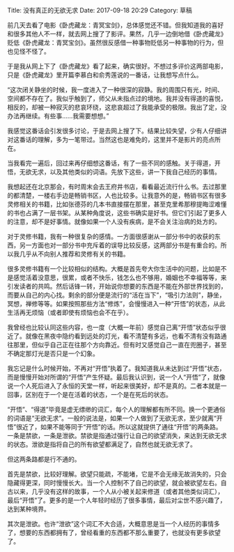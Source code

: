 Title: 没有真正的无欲无求
Date: 2017-09-18 20:29
Category: 草稿

前几天去看了电影《卧虎藏龙：青冥宝剑》，总体感觉还不错。但我知道我的喜好和很多其他人不一样，就去网上搜了了影评。果然，几乎一边倒地借《卧虎藏龙》贬低《卧虎藏龙：青冥宝剑》。虽然很反感借一种事物贬低另一种事物的行为，但也见怪不怪了。

于是我从网上下了《卧虎藏龙》看了起来，确实很好。不想过多评价这两部电影，只是《卧虎藏龙》里开篇李慕白和俞秀莲说的一番话，让我想写点什么。

“这次闭关静坐的时候，我一度进入了一种很深的寂静。我的周围只有光，时间、空间都不存在了。我似乎触到了，师父从未指点过的境地。我并没有得道的喜悦，相反的，却被一种寂灭的悲哀环绕，这悲哀超过了我能承受的极限。我出了定，没办法再继续。有些事……我需要想想。”

我感觉这番话会引发很多讨论，于是去网上搜了下。结果比较失望，少有人仔细讲对这番话的理解，多为一笔带过。当然这也是难免的，这里并不是影片的亮点所在。

当我看完一遍后，回过来再仔细想这番话，有了一些不同的感触。关于得道，开悟，无欲无求，以及其他类似的词语。先放下这些，讲一下我自己经历的事情。

我想起还在北京那会，有时周末会去王府井书店，看看最近流行什么书。去过那里的都清楚，一楼右手边是畅销书区，人也比较多。让我意外的是，畅销书区有很多灵修相关的书籍，比如张德芬的几本书直接摆在那里，甚至克里希那穆提晦涩难懂的书也占满了一层书架。从某种角度说，这些书确实是好书。但它们引起了更多人的注意，却不是好事情。就像如果一个人没有疾病，是不会关注治病的处方的。

对于灵修书籍，我有一种很复杂的感情。一方面很感谢从一部分书中的收获的东西，另一方面也对一部分书中充斥着的误导比较反感，这两部分书是有重合的。所以我几乎从不向别人推荐和灵修有关的书籍。

很多灵修书籍有一个比较相似的结构。大概是首先夸大你生活中的问题，比如是不是感觉活着没意思，很累，或者不快乐，钱怎么也不够用，婚姻也不幸福等等，来引发读者的共鸣。然后话锋一转，开始说你想要的东西是不能在外部世界找到的，而要从自己的内心找。剩余的部分便是流行的“活在当下”，“吸引力法则”，静坐，冥想，禅修等等。如果按照那些方法“修炼”，会慢慢进入一种“开悟”的状态，从此生活再无烦恼（或者即使有烦恼也会不在乎）。

我曾经也比较认同这些内容，也一度（大概一年前）感觉自己离“开悟”状态似乎很近了。就像在黑夜中隐约看到远处的灯光，看不清楚有多远，也看不清有没有路通往那里，但似乎自己正在往那个方向靠近。但有时又感觉自己一直在兜圈子，甚至不确定那灯光是否只是一个幻象。

我忘记是什么时候开始，不再对“开悟”执着了。我知道我从未达到过“开悟”状态，而是慢慢开始对所谓的“开悟”产生怀疑。最后我认识到，说一个人“开悟”了，就像说一个人死后进入了永恒的天堂一样，听起来很美好，却不是真的。二者本就是一回事，区别在于一个是在活着的状态，一个是在死后的状态。

“开悟”、“得道”毕竟是虚无缥缈的词汇，每个人的理解都有所不同。换一个更通俗的词语是“无欲无求”。一般的说法是，如果一个人做到了无欲无求，至少就离“开悟”很近了，如果不能等同于“开悟”的话。所以这就提供了通往“开悟”的两条路。一条是禁欲，一条是泄欲。禁欲是指通过强行让自己的欲望消失，来达到无欲无求的状态。泄欲是指将自己的所有欲望都满足了，自然也就无欲无求了。

但这两条路都是行不通的。

首先是禁欲，比较好理解。欲望只能疏，不能堵，它是不会无缘无故消失的，只会隐藏得更深，同时慢慢长大。当一个人控制不了自己的欲望，就会被欲望左右。自古以来，几乎没有这样的故事，一个人从小被关起来修道（或者其他类似词汇），最后“开悟”了。更多的是一个人年轻时经历了很多事情，最后对尘世不感兴趣了，达到某种境界。

其次是泄欲。也许“泄欲”这个词汇不大合适，大概意思是当一个人经历的事情多了，想要的东西都拥有了，曾经看重的东西都不那么重要了，也就没有更多欲望了。





